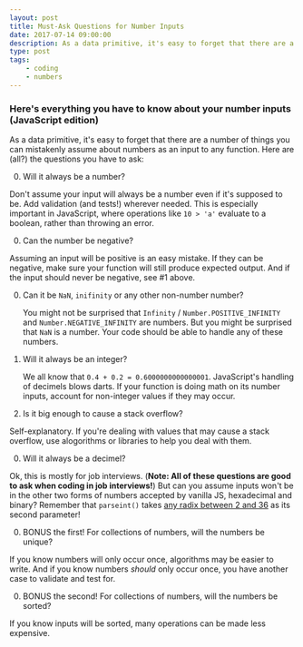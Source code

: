 ```yaml
---
layout: post
title: Must-Ask Questions for Number Inputs
date: 2017-07-14 09:00:00
description: As a data primitive, it's easy to forget that there are a number of things you can mistakenly assume about numbers as an input to any function. Here are (all?) the questions you have to ask.
type: post
tags:
    - coding
    - numbers
---
```


### Here's everything you have to know about your number inputs (JavaScript edition)

As a data primitive, it's easy to forget that there are a number of things you can mistakenly assume about numbers as an input to any function. Here are (all?) the questions you have to ask:

0. Will it always be a number?

  Don't assume your input will always be a number even if it's supposed to be. Add validation (and tests!) wherever needed. This is especially important in JavaScript, where operations like ``10 > 'a'`` evaluate to a boolean, rather than throwing an error.

0. Can the number be negative?

  Assuming an input will be positive is an easy mistake. If they can be negative, make sure your function will still produce expected output. And if the input should never be negative, see #1 above.

0. Can it be ``NaN``, ``inifinity`` or any other non-number number?

	You might not be surprised that ``Infinity`` / ``Number.POSITIVE_INFINITY`` and ``Number.NEGATIVE_INFINITY`` are numbers. But you might be surprised that ``NaN`` is a number. Your code should be able to handle any of these numbers.

0. Will it always be an integer?

	We all know that ``0.4 + 0.2 = 0.6000000000000001``. JavaScript's handling of decimels blows darts. If your function is doing math on its number inputs, account for non-integer values if they may occur.

0. Is it big enough to cause a stack overflow?

  Self-explanatory. If you're dealing with values that may cause a stack overflow, use alogorithms or libraries to help you deal with them.

0. Will it always be a decimel?

  Ok, this is mostly for job interviews. (**Note: All of these questions are good to ask when coding in job interviews!**) But can you assume inputs won't be in the other two forms of numbers accepted by vanilla JS, hexadecimal and binary? Remember that ``parseint()`` takes [any radix between 2 and 36](https://developer.mozilla.org/en-US/docs/Web/JavaScript/Reference/Global_Objects/parseInt) as its second parameter!

0. BONUS the first! For collections of numbers, will the numbers be unique?

  If you know numbers will only occur once, algorithms may be easier to write. And if you know numbers *should* only occur once, you have another case to validate and test for.

0. BONUS the second! For collections of numbers, will the numbers be sorted?

  If you know inputs will be sorted, many operations can be made less expensive.
